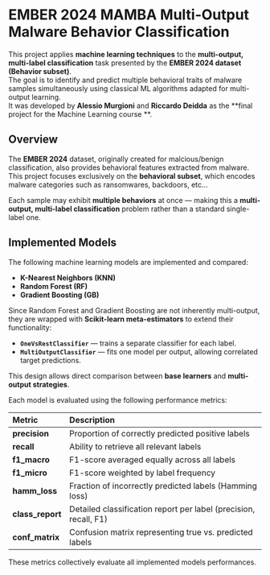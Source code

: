 # EMBER 2024 MAMBA Multi-Output Malware Behavior Classification

This project applies **machine learning techniques** to the **multi-output, multi-label classification** task presented
by the **EMBER 2024 dataset (Behavior subset)**.  
The goal is to identify and predict multiple behavioral traits of malware samples simultaneously using classical ML
algorithms adapted for multi-output learning.  
It was developed by **Alessio Murgioni** and **Riccardo Deidda** as the **final project for the Machine Learning course
**.

## Overview

The **EMBER 2024** dataset, originally created for malcious/benign classification, also provides behavioral features
extracted from malware.  
This project focuses exclusively on the **behavioral subset**, which encodes malware categories such as ransomwares,
backdoors, etc...

Each sample may exhibit **multiple behaviors** at once — making this a **multi-output, multi-label classification**
problem rather than a standard single-label one.

## Implemented Models

The following machine learning models are implemented and compared:

- **K-Nearest Neighbors (KNN)**
- **Random Forest (RF)**
- **Gradient Boosting (GB)**

Since Random Forest and Gradient Boosting are not inherently multi-output, they are wrapped with **Scikit-learn
meta-estimators** to extend their functionality:

- **`OneVsRestClassifier`** — trains a separate classifier for each label.
- **`MultiOutputClassifier`** — fits one model per output, allowing correlated target predictions.

This design allows direct comparison between **base learners** and **multi-output strategies**.

Each model is evaluated using the following performance metrics:

| Metric           | Description                                                      |
|:-----------------|:-----------------------------------------------------------------|
| **precision**    | Proportion of correctly predicted positive labels                |
| **recall**       | Ability to retrieve all relevant labels                          |
| **f1_macro**     | F1-score averaged equally across all labels                      |
| **f1_micro**     | F1-score weighted by label frequency                             |
| **hamm_loss**    | Fraction of incorrectly predicted labels (Hamming loss)          |
| **class_report** | Detailed classification report per label (precision, recall, F1) |
| **conf_matrix**  | Confusion matrix representing true vs. predicted labels          |

These metrics collectively evaluate all implemented models performances.
